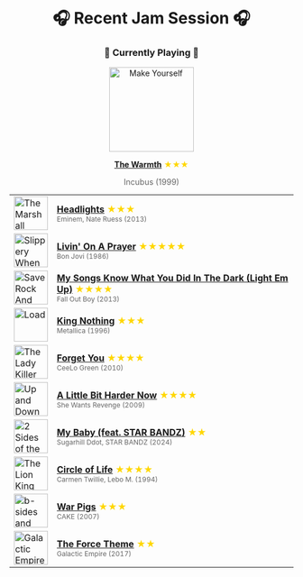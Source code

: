 <div align='center'>

# 🎧 Recent Jam Session 🎧

<h3>🎵 Currently Playing 🎵</h3>

<a href="https://open.spotify.com/track/0LkssuXRYPFYapjXH9pJBX"><img src="https://i.scdn.co/image/ab67616d0000b27374fad40214d982351347e46e" width="150" height="150" alt="Make Yourself" /></a>

<b><a href="https://open.spotify.com/track/0LkssuXRYPFYapjXH9pJBX">The Warmth</a></b><span style="color: gold;"> ★★★</span>

<span style="color: #666;">Incubus (1999)</span>

<table style='margin: 0 auto; max-width: 550px;'>
<tr>
<td width="60"><a href="https://open.spotify.com/track/222dTwr5XeEgAzEtsrQA0R"><img src="https://i.scdn.co/image/ab67616d0000b273c6338d684995af10c2bf0533" width="60" height="60" alt="The Marshall Mathers LP2 (Deluxe)" /></a></td>
<td><b><a href="https://open.spotify.com/track/222dTwr5XeEgAzEtsrQA0R">Headlights</a></b> <span style="color: gold;"> ★★★</span><br><span style="font-size: 12px; color: #666;">Eminem, Nate Ruess (2013)</span></td>
</tr>
<tr>
<td width="60"><a href="https://open.spotify.com/track/37ZJ0p5Jm13JPevGcx4SkF"><img src="https://i.scdn.co/image/ab67616d0000b2731336b31b6a1799f0de5807ac" width="60" height="60" alt="Slippery When Wet" /></a></td>
<td><b><a href="https://open.spotify.com/track/37ZJ0p5Jm13JPevGcx4SkF">Livin' On A Prayer</a></b> <span style="color: gold;"> ★★★★★</span><br><span style="font-size: 12px; color: #666;">Bon Jovi (1986)</span></td>
</tr>
<tr>
<td width="60"><a href="https://open.spotify.com/track/7s0lDK7y3XLmI7tcsRAbW0"><img src="https://i.scdn.co/image/ab67616d0000b27360c84f44c080824ce336e1a1" width="60" height="60" alt="Save Rock And Roll" /></a></td>
<td><b><a href="https://open.spotify.com/track/7s0lDK7y3XLmI7tcsRAbW0">My Songs Know What You Did In The Dark (Light Em Up)</a></b> <span style="color: gold;"> ★★★★</span><br><span style="font-size: 12px; color: #666;">Fall Out Boy (2013)</span></td>
</tr>
<tr>
<td width="60"><a href="https://open.spotify.com/track/140u2dqlZbpi4ZLgeolKqA"><img src="https://i.scdn.co/image/ab67616d0000b2730a3eb7ef6df5732fc6fa77ec" width="60" height="60" alt="Load" /></a></td>
<td><b><a href="https://open.spotify.com/track/140u2dqlZbpi4ZLgeolKqA">King Nothing</a></b> <span style="color: gold;"> ★★★</span><br><span style="font-size: 12px; color: #666;">Metallica (1996)</span></td>
</tr>
<tr>
<td width="60"><a href="https://open.spotify.com/track/7AqISujIaWcY3h5zrOqt5v"><img src="https://i.scdn.co/image/ab67616d0000b2736b078e2d971229c90e75afdc" width="60" height="60" alt="The Lady Killer" /></a></td>
<td><b><a href="https://open.spotify.com/track/7AqISujIaWcY3h5zrOqt5v">Forget You</a></b> <span style="color: gold;"> ★★★★</span><br><span style="font-size: 12px; color: #666;">CeeLo Green (2010)</span></td>
</tr>
<tr>
<td width="60"><a href="https://open.spotify.com/track/5td7LYTivVH0MXXwin8QvE"><img src="https://i.scdn.co/image/ab67616d0000b27356f3f4957adbe9677d92f015" width="60" height="60" alt="Up and Down" /></a></td>
<td><b><a href="https://open.spotify.com/track/5td7LYTivVH0MXXwin8QvE">A Little Bit Harder Now</a></b> <span style="color: gold;"> ★★★★</span><br><span style="font-size: 12px; color: #666;">She Wants Revenge (2009)</span></td>
</tr>
<tr>
<td width="60"><a href="https://open.spotify.com/track/4TB1RXrxMFkVhQIXtf3ufN"><img src="https://i.scdn.co/image/ab67616d0000b273bc7b539f5d1b6a08493aed29" width="60" height="60" alt="2 Sides of the Story" /></a></td>
<td><b><a href="https://open.spotify.com/track/4TB1RXrxMFkVhQIXtf3ufN">My Baby (feat. STAR BANDZ)</a></b> <span style="color: gold;"> ★★</span><br><span style="font-size: 12px; color: #666;">Sugarhill Ddot, STAR BANDZ (2024)</span></td>
</tr>
<tr>
<td width="60"><a href="https://open.spotify.com/track/0HU5JnVaKNTWf6GykV9Zn8"><img src="https://i.scdn.co/image/ab67616d0000b273660aadbda2da6b1c2dd3d1a5" width="60" height="60" alt="The Lion King" /></a></td>
<td><b><a href="https://open.spotify.com/track/0HU5JnVaKNTWf6GykV9Zn8">Circle of Life</a></b> <span style="color: gold;"> ★★★★</span><br><span style="font-size: 12px; color: #666;">Carmen Twillie, Lebo M. (1994)</span></td>
</tr>
<tr>
<td width="60"><a href="https://open.spotify.com/track/5Cg6S5BXG6lXqjijSK9zFh"><img src="https://i.scdn.co/image/ab67616d0000b273548833f6039e45228205c4ad" width="60" height="60" alt="b-sides and rarities" /></a></td>
<td><b><a href="https://open.spotify.com/track/5Cg6S5BXG6lXqjijSK9zFh">War Pigs</a></b> <span style="color: gold;"> ★★★</span><br><span style="font-size: 12px; color: #666;">CAKE (2007)</span></td>
</tr>
<tr>
<td width="60"><a href="https://open.spotify.com/track/5tXNJRUcfrkBQGALWpx190"><img src="https://i.scdn.co/image/ab67616d0000b273763eb7add2bfa7483ef9cb28" width="60" height="60" alt="Galactic Empire" /></a></td>
<td><b><a href="https://open.spotify.com/track/5tXNJRUcfrkBQGALWpx190">The Force Theme</a></b> <span style="color: gold;"> ★★</span><br><span style="font-size: 12px; color: #666;">Galactic Empire (2017)</span></td>
</tr>
</table>
</div>

